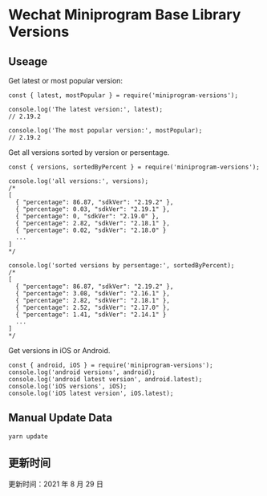 
# Wechat Miniprogram Base Library Versions

## Useage

Get latest or most popular version:

```;
const { latest, mostPopular } = require('miniprogram-versions');

console.log('The latest version:', latest);
// 2.19.2

console.log('The most popular version:', mostPopular);
// 2.19.2

```

Get all versions sorted by version or persentage.

```
const { versions, sortedByPercent } = require('miniprogram-versions');

console.log('all versions:', versions);
/*
[
  { "percentage": 86.87, "sdkVer": "2.19.2" },
  { "percentage": 0.03, "sdkVer": "2.19.1" },
  { "percentage": 0, "sdkVer": "2.19.0" },
  { "percentage": 2.82, "sdkVer": "2.18.1" },
  { "percentage": 0.02, "sdkVer": "2.18.0" }
  ...
]
*/

console.log('sorted versions by persentage:', sortedByPercent);
/*
[
  { "percentage": 86.87, "sdkVer": "2.19.2" },
  { "percentage": 3.08, "sdkVer": "2.16.1" },
  { "percentage": 2.82, "sdkVer": "2.18.1" },
  { "percentage": 2.52, "sdkVer": "2.17.0" },
  { "percentage": 1.41, "sdkVer": "2.14.1" }
  ...
]
*/
```

Get versions in iOS or Android.

```
const { android, iOS } = require('miniprogram-versions');
console.log('android versions', android);
console.log('android latest version', android.latest);
console.log('iOS versions', iOS);
console.log('iOS latest version', iOS.latest);
```

## Manual Update Data

```
yarn update
```

## 更新时间

更新时间：2021 年 8 月 29 日
